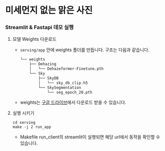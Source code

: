 # 미세먼지 없는 맑은 사진
### Streamlit & Fastapi 데모 실행
1. 모델 Weights 다운로드
    - `serving/app` 안에 weights 폴더를 만듭니다. 구조는 다음과 같습니다.
    
      ```bash
      └── weights
          ├── Dehazing
          │   └── Dehazeformer-Finetune.pth
          └── Sky
              ├── SkyDB
              │   └── sky_db_clip.h5
              └── SkySegmentation
                  └── seg_epoch_20.pth
      ``` 
    - weights는 [구글 드라이브](https://drive.google.com/drive/folders/1cGudVyyesPung0HcA_IXPMSXmHceMCX-?usp=sharing)에서 다운로드 받을 수 있습니다.

2. 실행 시키기
    ```
    cd serving
    make -j 2 run_app
    ```
    - Makefile run_client의 streamlit이 실행되면 해당 url에서 동작을 확인할 수 있습니다.

